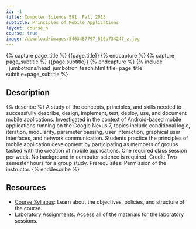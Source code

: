 ```yaml
---
id: -1
title: Computer Science 591, Fall 2013
subtitle: Principles of Mobile Applications
layout: course_n
course: true
image: /download/images/5463487797_516b734247_z.jpg
---
```


{% capture page_title %} {{page.title}} {% endcapture %}
{% capture page_subtitle %} {{page.subtitle}} {% endcapture %}
{% include _jumbotrons/head_jumbotron_teach.html title=page_title subtitle=page_subtitle %}

## Description

{% describe %}
A study of the concepts, principles, and skills needed to successfully describe, design, implement, test, deploy, use,
and document mobile applications. Investigated in the context of Android-based mobile applications running on the Google
Nexus 7, topics include conditional logic, iteration, modularity, parameter passing, user interaction, graphical user
interfaces, and network communication. Students practice the principles of mobile application development by
participating as members of groups tasked with the creation of mobile applications. One required class session per week.
No background in computer science is required. Credit: Two semester hours for a group study. Prerequisites: Permission
of the instructor.
{% enddescribe %}

## Resources

<ul class="fa-ul">

<li><i class="fa-li fa fa-arrow-right"></i><a href="{{site.baseurl}}teaching/cs591F2013/provide/syllabus/cs591F2013-syllabus.pdf"
class="major">Course Syllabus</a>: Learn about the objectives, policies, and structure of the course.

<li><i class="fa-li fa fa-arrow-right"></i><a href="{{site.baseurl}}teaching/cs591F2013/laboratories/"
class="major">Laboratory Assignments</a>: Access all of the materials for the laboratory sessions.

</ul>
